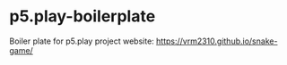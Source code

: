 # p5.play-boilerplate
Boiler plate for p5.play
project website: https://vrm2310.github.io/snake-game/
